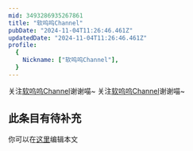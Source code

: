 ```yaml
---
mid: 3493286935267861
title: "软呜呜Channel"
pubDate: "2024-11-04T11:26:46.461Z"
updatedDate: "2024-11-04T11:26:46.461Z"
profile:
  {
    Nickname: ["软呜呜Channel"],
  }
---
```


关注[软呜呜Channel](https://space.bilibili.com/3493286935267861)谢谢喵~ 关注[软呜呜Channel](https://space.bilibili.com/3493286935267861)谢谢喵~

## 此条目有待补充
你可以在[这里](https://github.com/Yuhanawa/VTuber.ICU/edit/master/src/content/v/软呜呜Channel/index.md)编辑本文
